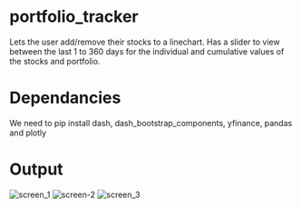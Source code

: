 # portfolio_tracker
Lets the user add/remove their stocks to a linechart. Has a slider to view between the last 1 to 360 days for the individual and cumulative values of the stocks and portfolio. 

# Dependancies
We need to pip install dash, dash_bootstrap_components, yfinance, pandas and plotly

# Output
![screen_1](https://github.com/user-attachments/assets/2826691b-adb3-4d7b-870c-78432c42ed31)
![screen-2](https://github.com/user-attachments/assets/50db18fb-f0bc-4c05-9f3b-5814bdc2473b)
![screen_3](https://github.com/user-attachments/assets/03fbf180-8a79-413b-8edd-6c15e2c1a52c)

